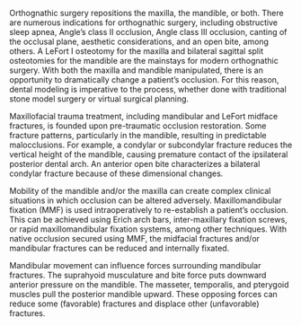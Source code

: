 Orthognathic surgery repositions the maxilla, the mandible, or both. There are numerous indications for orthognathic surgery, including obstructive sleep apnea, Angle’s class II occlusion, Angle class III occlusion, canting of the occlusal plane, aesthetic considerations, and an open bite, among others. A LeFort I osteotomy for the maxilla and bilateral sagittal split osteotomies for the mandible are the mainstays for modern orthognathic surgery. With both the maxilla and mandible manipulated, there is an opportunity to dramatically change a patient’s occlusion. For this reason, dental modeling is imperative to the process, whether done with traditional stone model surgery or virtual surgical planning.

Maxillofacial trauma treatment, including mandibular and LeFort midface fractures, is founded upon pre-traumatic occlusion restoration. Some fracture patterns, particularly in the mandible, resulting in predictable malocclusions. For example, a condylar or subcondylar fracture reduces the vertical height of the mandible, causing premature contact of the ipsilateral posterior dental arch. An anterior open bite characterizes a bilateral condylar fracture because of these dimensional changes.

Mobility of the mandible and/or the maxilla can create complex clinical situations in which occlusion can be altered adversely. Maxillomandibular fixation (MMF) is used intraoperatively to re-establish a patient’s occlusion. This can be achieved using Erich arch bars, inter-maxillary fixation screws, or rapid maxillomandibular fixation systems, among other techniques. With native occlusion secured using MMF, the midfacial fractures and/or mandibular fractures can be reduced and internally fixated.

Mandibular movement can influence forces surrounding mandibular fractures. The suprahyoid musculature and bite force puts downward anterior pressure on the mandible. The masseter, temporalis, and pterygoid muscles pull the posterior mandible upward. These opposing forces can reduce some (favorable) fractures and displace other (unfavorable) fractures.